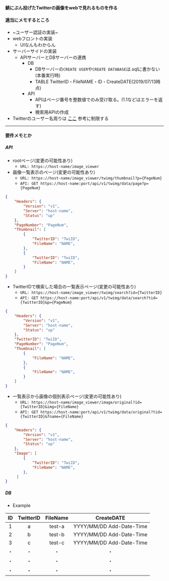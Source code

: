 #### 鯖にぶん投げたTwitterの画像をwebで見れるものを作る

#### 適当にメモするところ
- ~ユーザー認証の実装~
- webフロントの実装
  - UIなんもわからん
- サーバーサイドの実装
  - APIサーバーとDBサーバーの連携
    - DB
      - DBサーバーの`CREATE USER`や`CREATE DATABASE`は.sqlに書かない(本番実行時)
	  - TABLE TwitterID・FileNAME・ID・CreateDATE(2019/07/13時点)  
	- API
	  - APIはページ番号を整数値でのみ受け取る。(1.1などはエラーを返す)
	  - 検索用APIの作成
- Twitterのユーザー名周りは [ここ](https://help.twitter.com/ja/managing-your-account/twitter-username-rules) 参考に制限する
---
#### 要件メモとか
##### API
- rootページ(変更の可能性あり)
  - `URL: https://host-name/image_viewer`
- 画像一覧表示のページ(変更の可能性あり)
  - `URL: https://host-name/image_viewer/twimg/thumbnail?p={PageNum}`
  - `API: GET https://host-name:port/api/v1/twimg/data/page?p={PageNum}`  
```json
{
    "Headers": {
        "Version": "v1",
        "Server": "host-name",
        "Status": "up"
    },
    "PageNumber": "PageNum",
    "Thumbnail": [
        {
            "TwitterID": "TwiID",
            "FileName": "NAME",
        },
        {
            "TwitterID": "TwiID",
            "FileName": "NAME",
        }
    ]
}
```

- TwitterIDで検索した場合の一覧表示ページ(変更の可能性あり)
  - `URL: https://host-name/image_viewer/twimg/search?id={TwitterID}`
  - `API: GET https://host-name:port/api/v1/twimg/data/search?tid={TwitterID}&p={PageNum}`  
```json
{
    "Headers": {
        "Version": "v1",
        "Server": "host-name",
        "Status": "up"
    },
    "TwitterID": "TwiID",
    "PageNumber": "PageNum",
    "Thumbnail": [
        {
            "FileName": "NAME",
        },
        {
            "FileName": "NAME",
        }
    ]
}
```

- 一覧表示から画像の個別表示ページ(変更の可能性あり)
  - `URL: https://host-name/image_viewer/image/original?id={TwitterID}&img={FileName}`
  - `API: GET https://host-name:port/api/v1/twimg/data/original?tid={TwitterID}&fname={FileName}`  
```json
{
    "Headers": {
        "Version": "v1",
        "Server": "host-name",
        "Status": "up"
    },
    "Image": [
        {
            "TwitterID": "TwiID",
            "FileName": "NAME",
        },
     ]
}
```

##### DB
  - Example

| ID  | TwitterID | FileName | CreateDATE               |
|:---:|:---------:|:--------:|:------------------------:|
| 1   | a         | test-a   | YYYY/MM/DD Add-Date-Time |
| 2   | b         | test-b   | YYYY/MM/DD Add-Date-Time |
| 3   | c         | test-c   | YYYY/MM/DD Add-Date-Time |
| ・  | ・        | ・       | ・                       |
| ・  | ・        | ・       | ・                       |
| ・  | ・        | ・       | ・                       |

